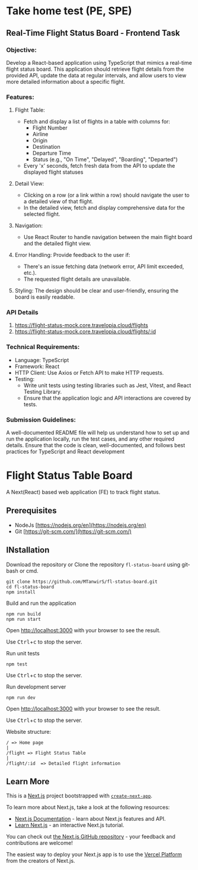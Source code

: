 # Take home test (PE, SPE)
## Real-Time Flight Status Board - Frontend Task
### Objective:
Develop a React-based application using TypeScript that mimics a real-time flight status board. This application should retrieve flight details from the provided API, update the data at regular intervals, and allow users to view more detailed information about a specific flight.

### Features:
1. Flight Table:
    - Fetch and display a list of flights in a table with columns for:
        - Flight Number
        - Airline
        - Origin
        - Destination
        - Departure Time
        - Status (e.g., "On Time", "Delayed", "Boarding", "Departed")
    - Every 'x' seconds, fetch fresh data from the API to update the displayed flight statuses

2. Detail View:
    - Clicking on a row (or a link within a row) should navigate the user to a detailed view of that flight.
    - In the detailed view, fetch and display comprehensive data for the selected flight.

3. Navigation:
    - Use React Router to handle navigation between the main flight board and the detailed flight view.

4. Error Handling: Provide feedback to the user if:
    - There's an issue fetching data (network error, API limit exceeded, etc.).
    - The requested flight details are unavailable.

5. Styling: The design should be clear and user-friendly, ensuring the board is easily readable.

### API Details
1. https://flight-status-mock.core.travelopia.cloud/flights
2. https://flight-status-mock.core.travelopia.cloud/flights/:id

### Technical Requirements:
- Language: TypeScript
- Framework: React
- HTTP Client: Use Axios or Fetch API to make HTTP requests.
- Testing:
    - Write unit tests using testing libraries such as Jest, Vitest, and React Testing Library.
    - Ensure that the application logic and API interactions are covered by tests.

### Submission Guidelines:
A well-documented README file will help us understand how to set up and run the application locally, run the test cases, and any other required details. Ensure that the code is clean, well-documented, and follows best practices for TypeScript and React development



# Flight Status Table Board

A Next(React) based web application (FE) to track flight status.

## Prerequisites
- NodeJs [https://nodejs.org/en](https://nodejs.org/en)
- Git [https://git-scm.com/](https://git-scm.com/)

## INstallation
 Download the repository or 
 Clone the repository `fl-status-board` using git-bash or cmd.
 
```
git clone https://github.com/MTanwirS/fl-status-board.git
cd fl-status-board
npm install
```

Build and run the application
```
npm run build
npm run start
```
Open [http://localhost:3000](http://localhost:3000) with your browser to see the result.

Use <kbd>Ctrl</kbd>+<kbd>c</kbd> to stop the server.

Run unit tests
```
npm test
```
Use <kbd>Ctrl</kbd>+<kbd>c</kbd> to stop the server.

Run development server
```
npm run dev
```

Open [http://localhost:3000](http://localhost:3000) with your browser to see the result.

Use <kbd>Ctrl</kbd>+<kbd>c</kbd> to stop the server.

Website structure:
```
/ => Home page
|
/flight => Flight Status Table
|
/flight/:id  => Detailed flight information
```



## Learn More
This is a [Next.js](https://nextjs.org) project bootstrapped with [`create-next-app`](https://nextjs.org/docs/app/api-reference/cli/create-next-app).

To learn more about Next.js, take a look at the following resources:

- [Next.js Documentation](https://nextjs.org/docs) - learn about Next.js features and API.
- [Learn Next.js](https://nextjs.org/learn) - an interactive Next.js tutorial.

You can check out [the Next.js GitHub repository](https://github.com/vercel/next.js) - your feedback and contributions are welcome!

The easiest way to deploy your Next.js app is to use the [Vercel Platform](https://vercel.com/new?utm_medium=default-template&filter=next.js&utm_source=create-next-app&utm_campaign=create-next-app-readme) from the creators of Next.js.
